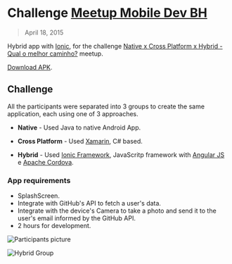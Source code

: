 # Challenge [Meetup Mobile Dev BH](http://www.meetup.com/Mobile-Dev-BH/)
> April 18, 2015

Hybrid app with [Ionic](http://ionicframework.com/), for the challenge [Native x Cross Platform x Hybrid - Qual o melhor caminho?](http://www.meetup.com/Mobile-Dev-BH/events/221401419/) meetup.

[Download APK](https://github.com/tiagoporto/desafio-mobile/raw/master/desafio-meetup-mobile.apk).

## Challenge

All the participants were separated into 3 groups to create the same application, each using one of 3 approaches.

* **Native** - Used Java to native Android App.

* **Cross Platform** - Used [Xamarin](http://xamarin.com/), C# based.

* **Hybrid** - Used [Ionic Framework](http://ionicframework.com/), JavaScritp framework with [Angular JS](https://angularjs.org/) e [Apache Cordova](https://cordova.apache.org/).

### App requirements

* SplashScreen.
* Integrate with GitHub's API to fetch a user's data.
* Integrate with the device's Camera to take a photo and send it to the user's email informed by the GitHub API.
* 2 hours for development.


![Participants picture](fotos/highres_436429094.jpeg)

![Hybrid Group](fotos/highres_436429471.jpeg)
